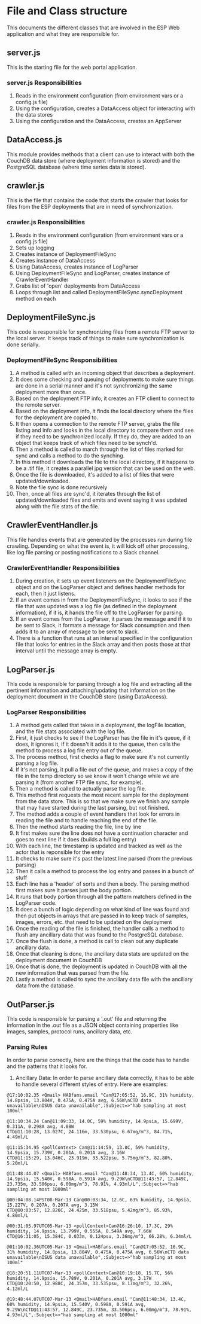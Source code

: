 # File and Class structure

This documents the different classes that are involved in the ESP Web application and what they are responsible for.

## server.js

This is the starting file for the web portal application.

### server.js Responsibilities

1. Reads in the environment configuration (from environment vars or a config.js file)
1. Using the configuration, creates a DataAccess object for interacting with the data stores
1. Using the configuration and the DataAccess, creates an AppServer

## DataAccess.js

This module provides methods that a client can use to interact with both the CouchDB data store (where deployment information is stored) and the PostgreSQL database (where time series data is stored).

## crawler.js

This is the file that contains the code that starts the crawler that looks for files from the ESP deployments that are in need of synchronization.

### crawler.js Responsibilities

1. Reads in the environment configuration (from environment vars or a config.js file)
1. Sets up logging
1. Creates instance of DeploymentFileSync
1. Creates instance of DataAccess
1. Using DataAccess, creates instance of LogParser
1. Using DeploymentFileSync and LogParser, creates instance of CrawlerEventHandler
1. Grabs list of 'open' deployments from DataAccess
1. Loops through list and called DeploymentFileSync.syncDeployment method on each

## DeploymentFileSync.js

This code is responsible for synchronizing files from a remote FTP server to the local server.  It keeps track of things to make sure synchronization is done serially.

### DeploymentFileSync Responsibilities

1. A method is called with an incoming object that describes a deployment.
1. It does some checking and queuing of deployments to make sure things are done in a serial manner and it's not synchronizing the same deployment more than once.
1. Based on the deployment FTP info, it creates an FTP client to connect to the remote server.
1. Based on the deployment info, it finds the local directory where the files for the deployment are copied to.
1. It then opens a connection to the remote FTP server, grabs the file listing and info and looks in the local directory to compare them and see if they need to be synchronized locally.  If they do, they are added to an object that keeps track of which files need to be synch'd.
1. Then a method is called to march through the list of files marked for sync and calls a method to do the synching.
1. In this method it downloads the file to the local directory, if it happens to be a .tif file, it creates a parallel jpg version that can be used on the web.
1. Once the file is downloaded, it's added to a list of files that were updated/downloaded.
1. Note the file sync is done recursively
1. Then, once all files are sync'd, it iterates through the list of updated/downloaded files and emits and event saying it was updated along with the file stats of the file.

## CrawlerEventHandler.js

This file handles events that are generated by the processes run during file crawling.  Depending on what the event is, it will kick off other processing, like log file parsing or posting notifications to a Slack channel.

### CrawlerEventHandler Responsibilities

1. During creation, it sets up event listeners on the DeploymentFileSync object and on the LogParser object and defines handler methods for each, then it just listens.
1. If an event comes in from the DeploymentFileSync, it looks to see if the file that was updated was a log file (as defined in the deployment information), if it is, it hands the file off to the LogParser for parsing.
1. If an event comes from the LogParser, it parses the message and if it to be sent to Slack, it formats a message for Slack consumption and then adds it to an array of message to be sent to slack.
1. There is a function that runs at an interval specified in the configuration file that looks for entries in the Slack array and then posts those at that interval until the message array is empty.

## LogParser.js

This code is responsible for parsing through a log file and extracting all the pertinent information and attaching/updating that information on the deployment document in the CouchDB store (using DataAccess).

### LogParser Responsibilities

1. A method gets called that takes in a deployment, the logFile location, and the file stats associated with the log file.
1. First, it just checks to see if the LogParser has the file in it's queue, if it does, it ignores it, if it doesn't it adds it to the queue, then calls the method to process a log file entry out of the queue.
1. The process method, first checks a flag to make sure it's not currently parsing a log file.
1. If it's not parsing, it pull a file out of the queue, and makes a copy of the file in the temp directory so we know it won't change while we are parsing it (from another FTP file sync, for example).
1. Then a method is called to actually parse the log file.
1. This method first requests the most recent sample for the deployment from the data store.  This is so that we make sure we finish any sample that may have started during the last parsing, but not finished.
1. The method adds a couple of event handlers that look for errors in reading the file and to handle reaching the end of the file.
1. Then the method starts reading the file, line by line
1. It first makes sure the line does not have a continuation character and goes to next line if it does (builds a full log entry)
1. With each line, the timestamp is updated and tracked as well as the actor that is reponsible for the entry
1. It checks to make sure it's past the latest line parsed (from the previous parsing)
1. Then it calls a method to process the log entry and passes in a bunch of stuff
1. Each line has a 'header' of sorts and then a body.  The parsing method first makes sure it parses just the body portion.
1. It runs that body portion through all the pattern matchers defined in the LogParser code.
1. It does a bunch of logic depending on what kind of line was found and then put objects in arrays that are passed in to keep track of samples, images, errors, etc. that need to be updated on the deployment
1. Once the reading of the file is finished, the handler calls a method to flush any ancillary data that was found to the PostgreSQL database.
1. Once the flush is done, a method is call to clean out any duplicate ancillary data.
1. Once that cleaning is done, the ancillary data stats are updated on the deployment document in CouchDB
1. Once that is done, the deployment is updated in CouchDB with all the new information that was parsed from the file.
1. Lastly a method is called to sync the ancillary data file with the ancillary data from the database.

## OutParser.js

This code is responsible for parsing a '.out' file and returning the information in the .out file as a JSON object containing properties like images, samples, protocol runs, ancillary data, etc.

### Parsing Rules

In order to parse correctly, here are the things that the code has to handle and the patterns that it looks for.

1. Ancillary Data: In order to parse ancillary data correctly, it has to be able to handle several different styles of entry.  Here are examples:

```ascii
@17:10:02.35 <Qmail> HABfans.email "Can@17:05:52, 16.9C, 31% humidity, 14.8psia, 13.804V, 0.475A, 0.475A avg, 6.56W\nCTD data unavailable\nISUS data unavailable",:Subject=>"hab sampling at most 100ml"

@11:10:34.24 Can@11:09:33, 14.0C, 59% humidity, 14.9psia, 15.699V, 0.311A, 0.298A avg, 4.88W
CTD@11:10:28, 13.027C, 24.116m, 33.530psu, 6.67mg/m^3, 84.71%, 4.49ml/L

@11:15:34.95 <pollContext> Can@11:14:59, 13.8C, 59% humidity, 14.9psia, 15.739V, 0.201A, 0.201A avg, 3.16W
CTD@11:15:29, 13.046C, 23.919m, 33.522psu, 5.75mg/m^3, 82.80%, 5.20ml/L

@11:48:44.07 <Qmail> HABfans.email "Can@11:48:34, 13.4C, 60% humidity, 14.9psia, 15.540V, 0.598A, 0.591A avg, 9.29W\nCTD@11:43:57, 12.849C, 23.735m, 33.506psu, 6.00mg/m^3, 78.91%, 4.93ml/L",:Subject=>"hab sampling at most 1000ml"

@00:04:08.14PST08-Mar-13 Can@00:03:34, 12.6C, 63% humidity, 14.9psia, 15.227V, 0.207A, 0.207A avg, 3.15W
CTD@00:03:57, 12.826C, 24.425m, 33.518psu, 5.42mg/m^3, 85.93%, 4.80ml/L

@00:31:05.97UTC05-Mar-13 <pollContext>Can@16:26:10, 17.3C, 29% humidity, 14.9psia, 13.799V, 0.555A, 0.549A avg, 7.66W
CTD@16:31:05, 15.384C, 0.033m, 0.124psu, 3.36mg/m^3, 66.28%, 6.34ml/L

@01:10:02.36UTC05-Mar-13 <Qmail>HABfans.email "Can@17:05:52, 16.9C, 31% humidity, 14.8psia, 13.804V, 0.475A, 0.475A avg, 6.56W\nCTD data unavailable\nISUS data unavailable",:Subject=>"hab sampling at most 100ml"

@18:20:51.11UTC07-Mar-13 <pollContext>Can@10:19:18, 15.7C, 56% humidity, 14.9psia, 15.789V, 0.201A, 0.201A avg, 3.17W
CTD@10:20:50, 12.988C, 24.357m, 33.535psu, 8.17mg/m^3, 32.26%, 4.12ml/L

@19:48:44.07UTC07-Mar-13 <Qmail>HABfans.email "Can@11:48:34, 13.4C, 60% humidity, 14.9psia, 15.540V, 0.598A, 0.591A avg, 9.29W\nCTD@11:43:57, 12.849C, 23.735m, 33.506psu, 6.00mg/m^3, 78.91%, 4.93ml/L",:Subject=>"hab sampling at most 1000ml"
```
